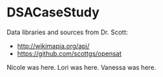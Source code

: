 # DSACaseStudy

Data libraries and sources from Dr. Scott:
- http://wikimapia.org/api/
- https://github.com/scottgs/opensat

Nicole was here.
Lori was here.
Vanessa was here.
